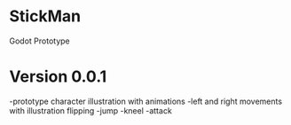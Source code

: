 # StickMan
Godot Prototype

Version 0.0.1
=============
-prototype character illustration with animations
-left and right movements with illustration flipping
-jump
-kneel
-attack

